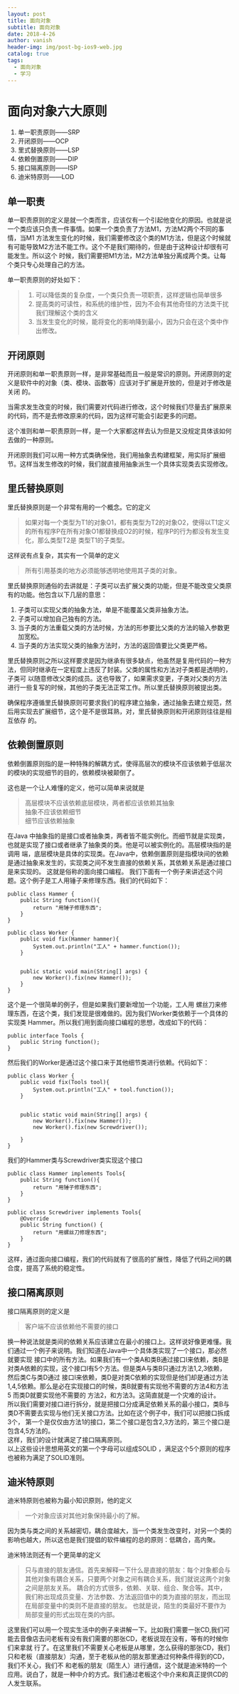 ```yaml
---
layout: post
title: 面向对象
subtitle: 面向对象
date: 2018-4-26
author: vanish
header-img: img/post-bg-ios9-web.jpg
catalog: true
tags:
  - 面向对象
  - 学习
---
```


# 面向对象六大原则

1. 单一职责原则——SRP
2. 开闭原则——OCP
3. 里式替换原则——LSP
4. 依赖倒置原则——DIP
5. 接口隔离原则——ISP
6. 迪米特原则——LOD

## 单一职责

单一职责原则的定义是就一个类而言，应该仅有一个引起他变化的原因。也就是说一个类应该只负责一件事情。如果一个类负责了方法M1，方法M2两个不同的事情，当M1
方法发生变化的时候，我们需要修改这个类的M1方法，但是这个时候就有可能导致M2方法不能工作。这个不是我们期待的，但是由于这种设计却很有可能发生。所以这个
时候，我们需要把M1方法，M2方法单独分离成两个类。让每个类只专心处理自己的方法。

单一职责原则的好处如下：

> 1. 可以降低类的复杂度，一个类只负责一项职责，这样逻辑也简单很多
> 2. 提高类的可读性，和系统的维护性，因为不会有其他奇怪的方法类干扰我们理解这个类的含义
> 3. 当发生变化的时候，能将变化的影响降到最小，因为只会在这个类中作出修改。

## 开闭原则 

开闭原则和单一职责原则一样，是非常基础而且一般是常识的原则。开闭原则的定义是软件中的对象（类、模块、函数等）应该对于扩展是开放的，但是对于修改是关闭
的。
  
当需求发生改变的时候，我们需要对代码进行修改，这个时候我们尽量去扩展原来的代码，而不是去修改原来的代码，因为这样可能会引起更多的问题。

这个准则和单一职责原则一样，是一个大家都这样去认为但是又没规定具体该如何去做的一种原则。

开闭原则我们可以用一种方式类确保他，我们用抽象去构建框架，用实际扩展细节。这样当发生修改的时候，我们就直接用抽象派生一个具体实现类去实现修改。

## 里氏替换原则

里氏替换原则是一个非常有用的一个概念。它的定义
> 如果对每一个类型为T1的对象O1，都有类型为T2的对象O2，使得以T1定义的所有程序P在所有对象O1都替换成O2的时候，程序P的行为都没有发生变化，那么类型T2是
类型T1的子类型。

这样说有点复杂，其实有一个简单的定义
>所有引用基类的地方必须能够透明地使用其子类的对象。

里氏替换原则通俗的去讲就是：子类可以去扩展父类的功能，但是不能改变父类原有的功能。他包含以下几层的意思：
1. 子类可以实现父类的抽象方法，单是不能覆盖父类非抽象方法。
2. 子类可以增加自己独有的方法。
3. 当子类的方法重载父类的方法时候，方法的形参要比父类的方法的输入参数更加宽松。
4. 当子类的方法实现父类的抽象方法时，方法的返回值要比父类更严格。

里氏替换原则之所以这样要求是因为继承有很多缺点，他虽然是复用代码的一种方法，但同时继承在一定程度上违反了封装。父类的属性和方法对子类都是透明的，子类可
以随意修改父类的成员。这也导致了，如果需求变更，子类对父类的方法进行一些复写的时候，其他的子类无法正常工作。所以里氏替换原则被提出类。

确保程序遵循里氏替换原则可要求我们的程序建立抽象，通过抽象去建立规范，然后用实现去扩展细节，这个是不是很耳熟，对，里氏替换原则和开闭原则往往是相互依存
的。

## 依赖倒置原则

依赖倒置原则指的是一种特殊的解耦方式，使得高层次的模块不应该依赖于低层次的模块的实现细节的目的，依赖模块被颠倒了。

这也是一个让人难懂的定义，他可以简单来说就是
> 高层模块不应该依赖底层模块，两者都应该依赖其抽象<br/>抽象不应该依赖细节<br>细节应该依赖抽象

在Java 中抽象指的是接口或者抽象类，两者皆不能实例化。而细节就是实现类，也就是实现了接口或者继承了抽象类的类。他是可以被实例化的。高层模块指的是调用
端，底层模块是具体的实现类。在Java中，依赖倒置原则是指模块间的依赖是通过抽象来发生的，实现类之间不发生直接的依赖关系，其依赖关系是通过接口是来实现的。
这就是俗称的面向接口编程。
我们下面有一个例子来讲述这个问题。这个例子是工人用锤子来修理东西。我们的代码如下：
```
public class Hammer {
    public String function(){
        return "用锤子修理东西";
    }
}

public class Worker {
    public void fix(Hammer hammer){
        System.out.println("工人" + hammer.function());
    }


    public static void main(String[] args) {
        new Worker().fix(new Hammer());
    }
}
```

这个是一个很简单的例子，但是如果我们要新增加一个功能，工人用 螺丝刀来修理东西，在这个类，我们发现是很难做的。因为我们Worker类依赖于一个具体的实现类
Hammer。所以我们用到面向接口编程的思想，改成如下的代码：

```
public interface Tools {
    public String function();
}
```
然后我们的Worker是通过这个接口来于其他细节类进行依赖。代码如下：
```
public class Worker {
    public void fix(Tools tool){
        System.out.println("工人" + tool.function());
    }


    public static void main(String[] args) {
        new Worker().fix(new Hammer());
        new Worker().fix(new Screwdriver());

    }
}
```
我们的Hammer类与Screwdriver类实现这个接口
```
public class Hammer implements Tools{
    public String function(){
        return "用锤子修理东西";
    }
}

public class Screwdriver implements Tools{
    @Override
    public String function() {
        return "用螺丝刀修理东西";
    }
}
```
这样，通过面向接口编程，我们的代码就有了很高的扩展性，降低了代码之间的耦合度，提高了系统的稳定性。

## 接口隔离原则

接口隔离原则的定义是
> 客户端不应该依赖他不需要的接口

换一种说法就是类间的依赖关系应该建立在最小的接口上。这样说好像更难懂。我们通过一个例子来说明。我们知道在Java中一个具体类实现了一个接口，那必然就要实现
接口中的所有方法。如果我们有一个类A和类B通过接口I来依赖，类B是对类A依赖的实现，这个接口I有5个方法。但是类A与类B只通过方法1,2,3依赖，然后类C与类D通过
接口I来依赖，类D是对类C依赖的实现但是他们却是通过方法1,4,5依赖。那么是必在实现接口的时候，类B就要有实现他不需要的方法4和方法5 而类D就要实现他不需要的
方法2，和方法3。这简直就是一个灾难的设计。<br>
所以我们需要对接口进行拆分，就是把接口分成满足依赖关系的最小接口，类B与类D不需要去实现与他们无关接口方法。比如在这个例子中，我们可以把接口拆成3个，
第一个是仅仅由方法1的接口，第二个接口是包含2,3方法的，第三个接口是包含4,5方法的。<br>
这样，我们的设计就满足了接口隔离原则。<br>
以上这些设计思想用英文的第一个字母可以组成SOLID ，满足这个5个原则的程序也被称为满足了SOLID准则。<br>

## 迪米特原则

迪米特原则也被称为最小知识原则，他的定义
> 一个对象应该对其他对象保持最小的了解。

因为类与类之间的关系越密切，耦合度越大，当一个类发生改变时，对另一个类的影响也越大，所以这也是我们提倡的软件编程的总的原则：低耦合，高内聚。

迪米特法则还有一个更简单的定义
> 只与直接的朋友通信。首先来解释一下什么是直接的朋友：每个对象都会与其他对象有耦合关系，只要两个对象之间有耦合关系，我们就说这两个对象之间是朋友关系。
耦合的方式很多，依赖、关联、组合、聚合等。其中，我们称出现成员变量、方法参数、方法返回值中的类为直接的朋友，而出现在局部变量中的类则不是直接的朋友。
也就是说，陌生的类最好不要作为局部变量的形式出现在类的内部。

这里我们可以用一个现实生活中的例子来讲解一下。比如我们需要一张CD,我们可能去音像店去问老板有没有我们需要的那张CD，老板说现在没有，等有的时候你们来拿就
行了。在这里我们不需要关心老板是从哪里，怎么获得的那张CD，我们只和老板（直接朋友）沟通，至于老板从他的朋友那里通过何种条件得到的CD，我们不关心，我们不
和老板的朋友（陌生人）进行通信，这个就是迪米特的一个应用。说白了，就是一种中介的方式。我们通过老板这个中介来和真正提供CD的人发生联系。
